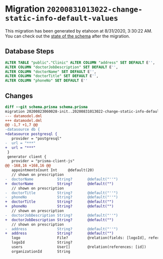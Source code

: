 # Migration `20200831013022-change-static-info-default-values`

This migration has been generated by etahoon at 8/31/2020, 3:30:22 AM.
You can check out the [state of the schema](./schema.prisma) after the migration.

## Database Steps

```sql
ALTER TABLE "public"."Clinic" ALTER COLUMN "address" SET DEFAULT E'',
ALTER COLUMN "doctorJobDescription" SET DEFAULT E'',
ALTER COLUMN "doctorName" SET DEFAULT E'',
ALTER COLUMN "doctorTitle" SET DEFAULT E'',
ALTER COLUMN "phoneNo" SET DEFAULT E''
```

## Changes

```diff
diff --git schema.prisma schema.prisma
migration 20200823060028-init..20200831013022-change-static-info-default-values
--- datamodel.dml
+++ datamodel.dml
@@ -1,7 +1,7 @@
-datasource db {
+datasource postgresql {
   provider = "postgresql"
-  url = "***"
+  url = "***"
 }
 generator client {
   provider = "prisma-client-js"
@@ -168,16 +168,16 @@
   appointmentsCount Int     @default(20)
   // shown on prescription
-  doctorName           String?       @default("''")
+  doctorName           String?       @default("")
   // shown on prescription
-  doctorTitle          String?       @default("''")
-  phoneNo              String?       @default("''")
+  doctorTitle          String?       @default("")
+  phoneNo              String?       @default("")
   // shown on prescription
-  doctorJobDescription String?       @default("''")
+  doctorJobDescription String?       @default("")
   // shown on prescription
-  address              String?       @default("''")
+  address              String?       @default("")
   logo                 File?         @relation(fields: [logoId], references: [id])
   logoId               String?
   users                User[]        @relation(references: [id])
   organizationId       String
```


